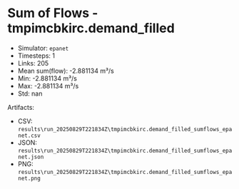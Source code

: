 # Sum of Flows - tmpimcbkirc.demand_filled

- Simulator: `epanet`
- Timesteps: 1
- Links: 205
- Mean sum(flow): -2.881134 m³/s
- Min: -2.881134 m³/s
- Max: -2.881134 m³/s
- Std: nan

Artifacts:
- CSV: `results\run_20250829T221834Z\tmpimcbkirc.demand_filled_sumflows_epanet.csv`
- JSON: `results\run_20250829T221834Z\tmpimcbkirc.demand_filled_sumflows_epanet.json`
- PNG: `results\run_20250829T221834Z\tmpimcbkirc.demand_filled_sumflows_epanet.png`